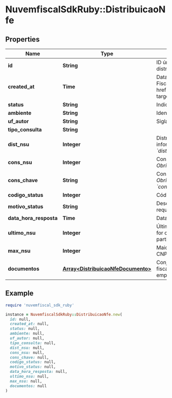 # NuvemfiscalSdkRuby::DistribuicaoNfe

## Properties

| Name | Type | Description | Notes |
| ---- | ---- | ----------- | ----- |
| **id** | **String** | ID único gerado pela Nuvem Fiscal para o pedido de distribuição. |  |
| **created_at** | **Time** | Data/hora em que o pedido foi criado na Nuvem Fiscal. Representado no formato &lt;a href&#x3D;\&quot;https://en.wikipedia.org/wiki/ISO_8601\&quot; target&#x3D;\&quot;blank\&quot;&gt;&#x60;ISO 8601&#x60;&lt;/a&gt;. | [optional] |
| **status** | **String** | Indica o status da distribuição. |  |
| **ambiente** | **String** | Identificação do Ambiente. |  |
| **uf_autor** | **String** | Sigla da UF do autor. | [optional] |
| **tipo_consulta** | **String** |  |  |
| **dist_nsu** | **Integer** | Distribuição de conjunto de DF-e a partir do NSU informado.    *Obrigatório quando &#x60;tipo_consulta&#x60; for &#x60;distNSU&#x60;.* | [optional] |
| **cons_nsu** | **Integer** | Consulta DF-e vinculado ao NSU informado.    *Obrigatório quando &#x60;tipo_consulta&#x60; for &#x60;consNSU&#x60;.* | [optional] |
| **cons_chave** | **String** | Consulta de NF-e por chave de acesso informada.    *Obrigatório quando &#x60;tipo_consulta&#x60; for &#x60;consChNFe&#x60;.* | [optional] |
| **codigo_status** | **Integer** | Código do status de processamento da requisição. |  |
| **motivo_status** | **String** | Descrição do status de processamento da requisição. | [optional] |
| **data_hora_resposta** | **Time** | Data e Hora de processamento da requisição. |  |
| **ultimo_nsu** | **Integer** | Último NSU pesquisado no Ambiente Nacional. Se for o caso, o solicitante pode continuar a consulta a partir deste NSU para obter novos resultados. |  |
| **max_nsu** | **Integer** | Maior NSU existente no Ambiente Nacional para o CNPJ/CPF informado. |  |
| **documentos** | [**Array&lt;DistribuicaoNfeDocumento&gt;**](DistribuicaoNfeDocumento.md) | Conjunto de informações resumidas e documentos fiscais eletrônicos de interesse da pessoa ou empresa. | [optional] |

## Example

```ruby
require 'nuvemfiscal_sdk_ruby'

instance = NuvemfiscalSdkRuby::DistribuicaoNfe.new(
  id: null,
  created_at: null,
  status: null,
  ambiente: null,
  uf_autor: null,
  tipo_consulta: null,
  dist_nsu: null,
  cons_nsu: null,
  cons_chave: null,
  codigo_status: null,
  motivo_status: null,
  data_hora_resposta: null,
  ultimo_nsu: null,
  max_nsu: null,
  documentos: null
)
```

